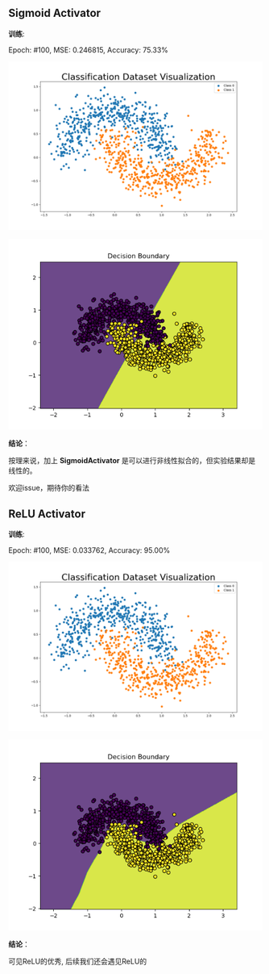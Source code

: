 ## Sigmoid Activator

**训练**:

Epoch: #100, MSE: 0.246815, Accuracy: 75.33%

![数据1](初始图像_1.png)

![结果1](预测图像_1.png)

**结论**：

按理来说，加上 **SigmoidActivator** 是可以进行非线性拟合的，但实验结果却是线性的。

欢迎issue，期待你的看法

## ReLU Activator

**训练**:

Epoch: #100, MSE: 0.033762, Accuracy: 95.00%

![数据2](初始图像_2.png)

![结果2](预测图像_2.png)

**结论**：

可见ReLU的优秀, 后续我们还会遇见ReLU的